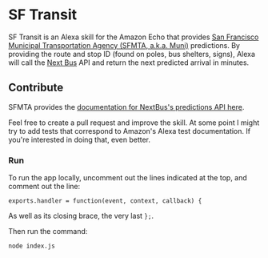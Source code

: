 # SF Transit

SF Transit is an Alexa skill for the Amazon Echo that provides [San Francisco Municipal Transportation Agency (SFMTA, a.k.a. Muni)](https://www.sfmta.com/) predictions. By providing the route and stop ID (found on poles, bus shelters, signs), Alexa will call the [Next Bus](https://www.nextbus.com/) API and return the next predicted arrival in minutes.

## Contribute

SFMTA provides the [documentation for NextBus's predictions API here](https://www.sfmta.com/getting-around/transit/schedules-trip-planners/accessing-nextmuni-vehicle-prediction-data).

Feel free to create a pull request and improve the skill. At some point I might try to add tests that correspond to Amazon's Alexa test documentation. If you're interested in doing that, even better.

### Run

To run the app locally, uncomment out the lines indicated at the top, and comment out the line:

    exports.handler = function(event, context, callback) {

As well as its closing brace, the very last `};`.

Then run the command:

    node index.js
